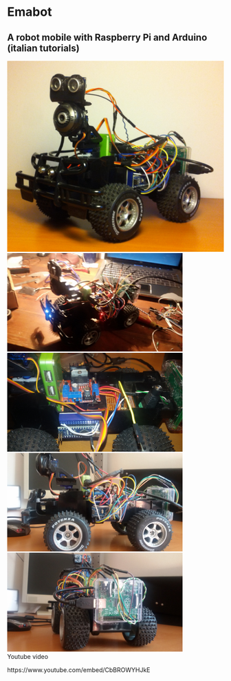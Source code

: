 <h1>Emabot</h1>
<h2>A robot mobile with Raspberry Pi and Arduino (italian tutorials)</h2>

<div style="float:left">
<img src="https://github.com/emanuelepaiano/emabot/blob/master/screenshots/01.jpg?raw=true" width="608">
</div>

<div style="float:left">
<img src="https://github.com/emanuelepaiano/emabot/blob/master/screenshots/06.jpg?raw=true" width="408">&nbsp
<img src="https://github.com/emanuelepaiano/emabot/blob/master/screenshots/07.jpg?raw=true" width="408">&nbsp
<img src="https://github.com/emanuelepaiano/emabot/blob/master/screenshots/08.jpg?raw=true" width="408">&nbsp
<img src="https://github.com/emanuelepaiano/emabot/blob/master/screenshots/09.jpg?raw=true" width="408">&nbsp


</div>

<p>Youtube video</p>
https://www.youtube.com/embed/CbBROWYHJkE
